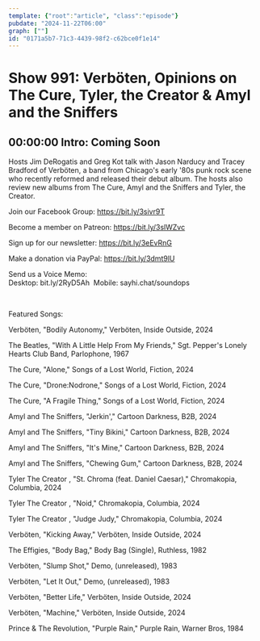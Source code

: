 ```yaml
---
template: {"root":"article", "class":"episode"}
pubdate: "2024-11-22T06:00"
graph: [""]
id: "0171a5b7-71c3-4439-98f2-c62bce0f1e14"
---
```






# Show 991: Verböten, Opinions on The Cure, Tyler, the Creator & Amyl and the Sniffers



## 00:00:00 Intro: Coming Soon

Hosts Jim DeRogatis and Greg Kot talk with Jason Narducy and Tracey Bradford of Verböten, a band from Chicago's early '80s punk rock scene who recently reformed and released their debut album. The hosts also review new albums from The Cure, Amyl and the Sniffers and Tyler, the Creator.

Join our Facebook Group: https://bit.ly/3sivr9T

Become a member on Patreon: https://bit.ly/3slWZvc

Sign up for our newsletter: https://bit.ly/3eEvRnG

Make a donation via PayPal: https://bit.ly/3dmt9lU

Send us a Voice Memo: Desktop: bit.ly/2RyD5Ah  Mobile: sayhi.chat/soundops

 

Featured Songs:

Verböten, "Bodily Autonomy," Verböten, Inside Outside, 2024

The Beatles, "With A Little Help From My Friends," Sgt. Pepper's Lonely Hearts Club Band, Parlophone, 1967

The Cure, "Alone," Songs of a Lost World, Fiction, 2024

The Cure, "Drone:Nodrone," Songs of a Lost World, Fiction, 2024

The Cure, "A Fragile Thing," Songs of a Lost World, Fiction, 2024

Amyl and The Sniffers, "Jerkin'," Cartoon Darkness, B2B, 2024

Amyl and The Sniffers, "Tiny Bikini," Cartoon Darkness, B2B, 2024

Amyl and The Sniffers, "It's Mine," Cartoon Darkness, B2B, 2024

Amyl and The Sniffers, "Chewing Gum," Cartoon Darkness, B2B, 2024

Tyler The Creator , "St. Chroma (feat. Daniel Caesar)," Chromakopia, Columbia, 2024

Tyler The Creator , "Noid," Chromakopia, Columbia, 2024

Tyler The Creator , "Judge Judy," Chromakopia, Columbia, 2024

Verböten, "Kicking Away," Verböten, Inside Outside, 2024

The Effigies, "Body Bag," Body Bag (Single), Ruthless, 1982

Verböten, "Slump Shot," Demo, (unreleased), 1983

Verböten, "Let It Out," Demo, (unreleased), 1983

Verböten, "Better Life," Verböten, Inside Outside, 2024

Verböten, "Machine," Verböten, Inside Outside, 2024

Prince &amp; The Revolution, "Purple Rain," Purple Rain, Warner Bros, 1984